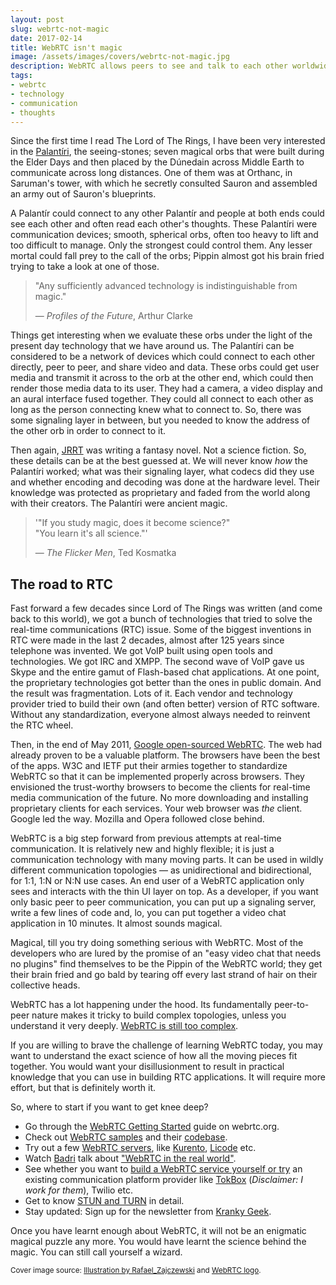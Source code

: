 ```yaml
---
layout: post
slug: webrtc-not-magic
date: 2017-02-14
title: WebRTC isn't magic
image: /assets/images/covers/webrtc-not-magic.jpg
description: WebRTC allows peers to see and talk to each other worldwide in real-time. It can look and sound like magic at the outset, till you learn to wield it.
tags:
- webrtc
- technology
- communication
- thoughts
---
```


Since the first time I read The Lord of The Rings, I have been very interested in the [Palantíri](http://lotr.wikia.com/wiki/Palant%C3%ADri), the seeing-stones; seven magical orbs that were built during the Elder Days and then placed by the Dúnedain across Middle Earth to communicate across long distances. One of them was at Orthanc, in Saruman's tower, with which he secretly consulted Sauron and assembled an army out of Sauron's blueprints.

A Palantír could connect to any other Palantír and people at both ends could see each other and often read each other's thoughts.  These Palantíri were communication devices; smooth, spherical orbs, often too heavy to lift and too difficult to manage. Only the strongest could control them. Any lesser mortal could fall prey to the call of the orbs; Pippin almost got his brain fried trying to take a look at one of those.

> "Any sufficiently advanced technology is indistinguishable from magic."
>
> &mdash; *Profiles of the Future*, Arthur Clarke

Things get interesting when we evaluate these orbs under the light of the present day technology that we have around us. The Palantíri can be considered to be a network of devices which could connect to each other directly, peer to peer, and share video and data. These orbs could get user media and transmit it across to the orb at the other end, which could then render those media data to its user. They had a camera, a video display and an aural interface fused together. They could all connect to each other as long as the person connecting knew what to connect to. So, there was some signaling layer in between, but you needed to know the address of the other orb in order to connect to it.

Then again, [JRRT](https://en.wikipedia.org/wiki/J._R._R._Tolkien) was writing a fantasy novel. Not a science fiction. So, these details can be at the best guessed at. We will never know *how* the Palantíri worked; what was their signaling layer, what codecs did they use and whether encoding and decoding was done at the hardware level. Their knowledge was protected as proprietary and faded from the world along with their creators. The Palantíri were ancient magic.

> '"If you study magic, does it become science?"<br> "You learn it's all science."'
>
> &mdash; *The Flicker Men*, Ted Kosmatka

## The road to RTC

Fast forward a few decades since Lord of The Rings was written (and come back to this world), we got a bunch of technologies that tried to solve the real-time communications (RTC) issue. Some of the biggest inventions in RTC were made in the last 2 decades, almost after 125 years since telephone was invented. We got VoIP built using open tools and technologies. We got IRC and XMPP. The second wave of VoIP gave us Skype and the entire gamut of Flash-based chat applications. At one point, the proprietary technologies got better than the ones in public domain. And the result was fragmentation. Lots of it. Each vendor and technology provider tried to build their own (and often better) version of RTC software. Without any standardization, everyone almost always needed to reinvent the RTC wheel.

Then, in the end of May 2011, [Google open-sourced WebRTC](http://lists.w3.org/Archives/Public/public-webrtc/2011May/0022.html). The web had already proven to be a valuable platform. The browsers have been the best of the apps. W3C and IETF put their armies together to standardize WebRTC so that it can be implemented properly across browsers. They envisioned the trust-worthy browsers to become the clients for real-time media communication of the future. No more downloading and installing proprietary clients for each services. Your web browser was *the* client. Google led the way. Mozilla and Opera followed close behind.

WebRTC is a big step forward from previous attempts at real-time communication. It is relatively new and highly flexible; it is just a  communication technology with many moving parts. It can be used in wildly different communication topologies &mdash; as unidirectional and bidirectional, for 1:1, 1:N or N:N use cases. An end user of a WebRTC application only sees and interacts with the thin UI layer on top. As a developer, if you want only basic peer to peer communication, you can put up a signaling server, write a few lines of code and, lo, you can put together a video chat application in 10 minutes. It almost sounds magical.

Magical, till you try doing something serious with WebRTC. Most of the developers who are lured by the promise of an "easy video chat that needs no plugins" find themselves to be the Pippin of the WebRTC world; they get their brain fried and go bald by tearing off every last strand of hair on their collective heads.

WebRTC has a lot happening under the hood. Its fundamentally peer-to-peer nature makes it tricky to build complex topologies, unless you understand it very deeply. [WebRTC is still too complex](https://www.chriskranky.com/how-to-simplify-webrtc/).

If you are willing to brave the challenge of learning WebRTC today, you may want to understand the exact science of how all the moving pieces fit together. You would want your disillusionment to result in practical knowledge that you can use in building RTC applications. It will require more effort, but that is definitely worth it.

So, where to start if you want to get knee deep?

- Go through the [WebRTC Getting Started](https://webrtc.org/start/) guide on webrtc.org.
- Check out [WebRTC samples](https://webrtc.github.io/samples/) and their [codebase](https://github.com/webrtc/samples/).
- Try out a few [WebRTC servers](http://webrtcbydralex.com/index.php/2016/12/13/overview-of-webrtc-media-servers/), like [Kurento](http://www.kurento.org/), [Licode](http://lynckia.com/licode/) etc.
- Watch [Badri](https://twitter.com/baddn) talk about ["WebRTC in the real world"](https://www.youtube.com/watch?v=rb46OzNB1k4).
- See whether you want to [build a WebRTC service yourself or try](https://www.chriskranky.com/build-vs-buy-your-webrtc-services/) an existing communication platform provider like [TokBox](https://tokbox.com) (*Disclaimer: I work for them*), Twilio etc.
- Get to know [STUN and TURN](https://www.html5rocks.com/en/tutorials/webrtc/infrastructure/) in detail.
- Stay updated: Sign up for the newsletter from [Kranky Geek](https://www.krankygeek.com/).

Once you have learnt enough about WebRTC, it will not be an enigmatic magical puzzle any more. You would have learnt the science behind the magic. You can still call yourself a wizard.

<p class="meta"><small>Cover image source: <a href="https://pixabay.com/en/hands-sphere-light-fingers-magic-1835994/">Illustration by Rafael_Zajczewski</a> and <a href="https://webrtc.org/press/">WebRTC logo</a>.</small></p>
